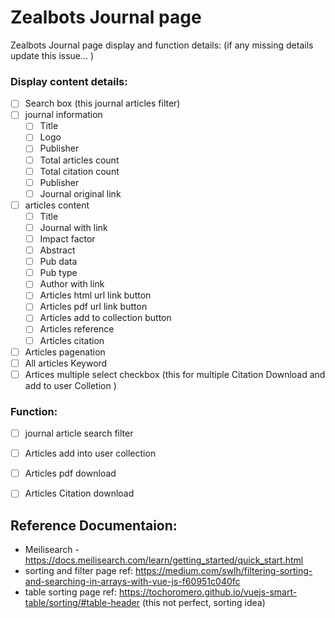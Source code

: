 # Zealbots Journal page

Zealbots Journal page display and function details:
(if any missing details update this issue... )

### Display content details:
 - [ ] Search box (this journal articles filter)
 - [ ] journal information 
    - [ ] Title 
    - [ ] Logo
    - [ ] Publisher
    - [ ] Total articles count
    - [ ] Total citation count
    - [ ] Publisher
    - [ ] Journal original link 
 - [ ] articles content
    - [ ] Title 
    - [ ] Journal with link
    - [ ] Impact factor
    - [ ] Abstract 
    - [ ] Pub data
    - [ ] Pub type
    - [ ] Author with link
    - [ ] Articles html url link button
    - [ ] Articles pdf url link button
    - [ ] Articles add to collection button
    - [ ] Articles reference
    - [ ] Articles citation
   
 - [ ] Articles pagenation 
 - [ ] All articles Keyword 
 - [ ] Artices multiple select checkbox (this for multiple Citation Download and add to user Colletion )
    
  ### Function:
 - [ ] journal article search filter
 - [ ] Articles add into user collection 
 - [ ] Articles pdf download 
 - [ ] Articles Citation download
  
  
  
  ## Reference Documentaion:
 * Meilisearch - https://docs.meilisearch.com/learn/getting_started/quick_start.html
 * sorting and filter page ref: https://medium.com/swlh/filtering-sorting-and-searching-in-arrays-with-vue-js-f60951c040fc
 * table sorting page ref: https://tochoromero.github.io/vuejs-smart-table/sorting/#table-header (this not perfect, sorting idea)
   

